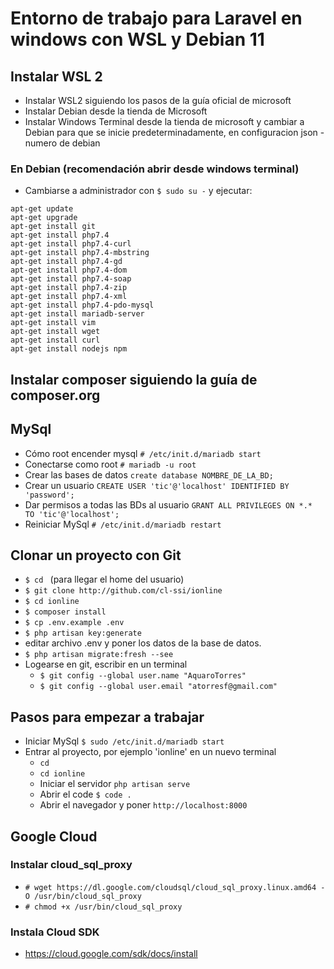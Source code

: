 # Entorno de trabajo para Laravel en windows con WSL y Debian 11
## Instalar WSL 2

* Instalar WSL2 siguiendo los pasos de la guía oficial de microsoft
* Instalar Debian desde la tienda de Microsoft
* Instalar Windows Terminal desde la tienda de microsoft
 y cambiar a Debian para que se inicie predeterminadamente, en configuracion json -numero de debian

### En Debian (recomendación abrir desde windows terminal) 

* Cambiarse a administrador con `$ sudo su -` y ejecutar:
```
apt-get update
apt-get upgrade
apt-get install git
apt-get install php7.4
apt-get install php7.4-curl
apt-get install php7.4-mbstring
apt-get install php7.4-gd
apt-get install php7.4-dom
apt-get install php7.4-soap
apt-get install php7.4-zip
apt-get install php7.4-xml
apt-get install php7.4-pdo-mysql
apt-get install mariadb-server
apt-get install vim
apt-get install wget
apt-get install curl
apt-get install nodejs npm
```

## Instalar composer siguiendo la guía de composer.org

## MySql 
* Cómo root encender mysql `# /etc/init.d/mariadb start`
* Conectarse como root `# mariadb -u root`
* Crear las bases de datos `create database NOMBRE_DE_LA_BD;`
* Crear un usuario `CREATE USER 'tic'@'localhost' IDENTIFIED BY 'password';`
* Dar permisos a todas las BDs al usuario `GRANT ALL PRIVILEGES ON *.* TO 'tic'@'localhost';`
* Reiniciar MySql `# /etc/init.d/mariadb restart`

## Clonar un proyecto con Git
* `$ cd ` (para llegar el home del usuario)
* `$ git clone http://github.com/cl-ssi/ionline`
* `$ cd ionline`
* `$ composer install`
* `$ cp .env.example .env`
* `$ php artisan key:generate`
* editar archivo .env y poner los datos de la base de datos.
* `$ php artisan migrate:fresh --see`
* Logearse en git, escribir en un terminal
    * `$ git config --global user.name "AquaroTorres"`
    * `$ git config --global user.email "atorresf@gmail.com"`

## Pasos para empezar a trabajar
* Iniciar MySql `$ sudo /etc/init.d/mariadb start`
* Entrar al proyecto, por ejemplo 'ionline' en un nuevo terminal
    * `cd` 
    * `cd ionline`
    * Iniciar el servidor `php artisan serve`
    * Abrir el code `$ code . `
    * Abrir el navegador y poner `http://localhost:8000`


## Google Cloud

### Instalar cloud_sql_proxy
* `# wget https://dl.google.com/cloudsql/cloud_sql_proxy.linux.amd64 -O /usr/bin/cloud_sql_proxy`
* `# chmod +x /usr/bin/cloud_sql_proxy`
### Instala Cloud SDK
* https://cloud.google.com/sdk/docs/install

